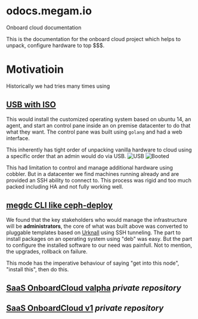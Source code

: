 # odocs.megam.io
Onboard cloud documentation

This is the documentation for the onboard cloud project which helps to unpack, configure hardware to top $$$.

# Motivatioin

Historically we had tries many times using 
## [USB with ISO](https://github.com/megamsys/gitpackager/tree/master/megdc/usb) 

This would install the customized operating system based on ubuntu 14, an agent, and start an control pane inside an
on premise datacenter to do that what they want. The control pane was built using `golang` and had a web interface. 

This inherently has tight order of unpacking vanilla hardware to cloud using a specific order that an admin would do via USB.
![USB](/images/megam_dc.png?raw=true "USB")
![Booted](/images/megam_usb.png?raw=true "OS booted")

This had limitation to control and manage additional hardware using cobbler. But in a datacenter we find machines running already and are provided an SSH ability to connect to. This process was rigid and too much packed including HA and not fully working well.

## [megdc CLI like ceph-deploy](https://github.com/megamsys/megdc)

We found that the key stakeholders who would manage the infrastructure will be  **administrators**, the core of what was built above was converted to pluggable templates based on [Urknall](https://github.com/dynport/urknall) using SSH tunneling. The part to install packages on an operating system using "deb" was easy. But the part to configure the installed software to our need was painfull. Not to mention, the upgrades, rollback on failure.

This mode has the imperative behaviour of saying "get into this node", "install this", then do this.

## [SaaS OnboardCloud valpha](https://github.com/megamsys/onboardcloud) *private repository*


## [SaaS OnboardCloud v1](https://github.com/megamsys/onboardcloud) *private repository*



